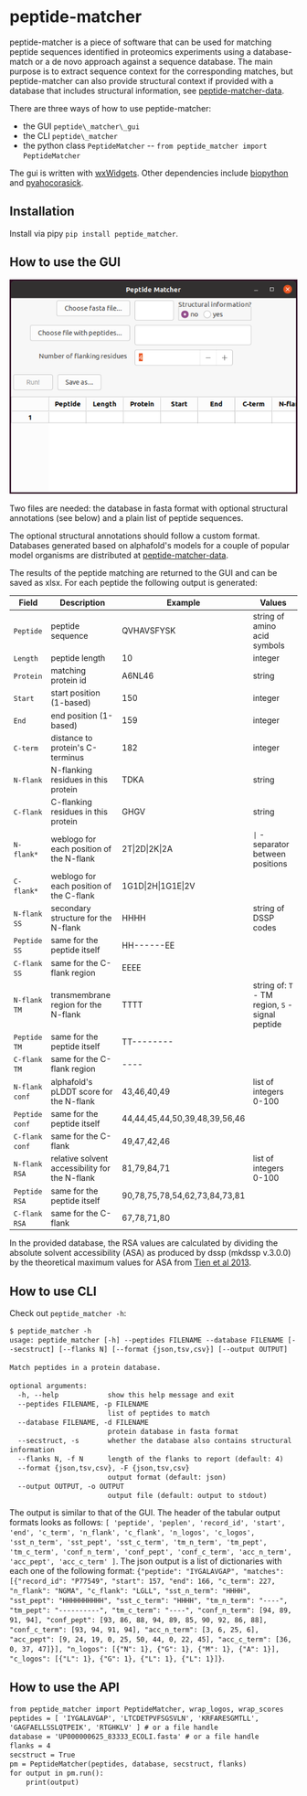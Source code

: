 # peptide-matcher

peptide-matcher is a piece of software that can be used for matching peptide sequences identified in proteomics experiments using a database-match or a de novo approach against a sequence database. The main purpose is to extract sequence context for the corresponding matches, but peptide-matcher can also provide structural context if provided with a database that includes structural information, see [peptide-matcher-data](https://github.com/OKLAB2016/peptide-matcher-data/releases/).

There are three ways of how to use peptide-matcher:

* the GUI `peptide\_matcher\_gui`
* the CLI `peptide\_matcher`
* the python class `PeptideMatcher` -- `from peptide_matcher import PeptideMatcher`

The gui is written with [wxWidgets](https://www.wxwidgets.org/). Other dependencies include [biopython](https://biopython.org/) and [pyahocorasick](https://pyahocorasick.readthedocs.io/).

## Installation

Install via pipy `pip install peptide_matcher`.

## How to use the GUI

![interface](doc/interface.png)

Two files are needed: the database in fasta format with optional structural annotations (see below) and a plain list of peptide sequences.

The optional structural annotations should follow a custom format. Databases generated based on alphafold's models for a couple of popular model organisms are distributed at [peptide-matcher-data](https://github.com/OKLAB2016/peptide-matcher-data/releases/).

The results of the peptide matching are returned to the GUI and can be saved as xlsx. For each peptide the following output is generated:

| Field          | Description                                    | Example                       | Values                                            |
|----------------|------------------------------------------------|-------------------------------|---------------------------------------------------|
| `Peptide`      | peptide sequence                               | QVHAVSFYSK                    | string of amino acid symbols                      |
| `Length`       | peptide length                                 | 10                            | integer                                           |
| `Protein`      | matching protein id                            | A6NL46                        | string                                            |
| `Start`        | start position (1-based)                       | 150                           | integer                                           |
| `End`          | end position (1-based)                         | 159                           | integer                                           |
| `C-term`       | distance to protein's C-terminus               | 182                           | integer                                           |
| `N-flank`      | N-flanking residues in this protein            | TDKA                          | string                                            |
| `C-flank`      | C-flanking residues in this protein            | GHGV                          | string                                            |
| `N-flank*`     | weblogo for each position of the N-flank       | 2T\|2D\|2K\|2A                | `\|` - separator between positions                |
| `C-flank*`     | weblogo for each position of the C-flank       | 1G1D\|2H\|1G1E\|2V            |                                                   |
| `N-flank SS`   | secondary structure for the N-flank            | HHHH                          | string of DSSP codes                              |
| `Peptide SS`   | same for the peptide itself                    | HH------EE                    |                                                   |
| `C-flank SS`   | same for the C-flank region                    | EEEE                          |                                                   |
| `N-flank TM`   | transmembrane region for the N-flank           | TTTT                          | string of: `T` - TM region, `S` - signal peptide  |
| `Peptide TM`   | same for the peptide itself                    | TT--------                    |                                                   |
| `C-flank TM`   | same for the C-flank region                    | ----                          |                                                   |
| `N-flank conf` | alphafold's pLDDT score for the N-flank        | 43,46,40,49                   | list of integers 0-100                            |
| `Peptide conf` | same for the peptide itself                    | 44,44,45,44,50,39,48,39,56,46 |                                                   |
| `C-flank conf` | same for the C-flank                           | 49,47,42,46                   |                                                   |
| `N-flank RSA`  | relative solvent accessibility for the N-flank | 81,79,84,71                   | list of integers 0-100                            |
| `Peptide RSA`  | same for the peptide itself                    | 90,78,75,78,54,62,73,84,73,81 |                                                   |
| `C-flank RSA`  | same for the C-flank                           | 67,78,71,80                   |                                                   |

In the provided database, the RSA values are calculated by dividing the absolute solvent accessibility (ASA) as produced by dssp (mkdssp v.3.0.0) by the theoretical maximum values for ASA from [Tien et al 2013](https://dx.doi.org/10.1371%2Fjournal.pone.0080635).

## How to use CLI

Check out `peptide_matcher -h`:

```
$ peptide_matcher -h
usage: peptide_matcher [-h] --peptides FILENAME --database FILENAME [--secstruct] [--flanks N] [--format {json,tsv,csv}] [--output OUTPUT]

Match peptides in a protein database.

optional arguments:
  -h, --help            show this help message and exit
  --peptides FILENAME, -p FILENAME
                        list of peptides to match
  --database FILENAME, -d FILENAME
                        protein database in fasta format
  --secstruct, -s       whether the database also contains structural information
  --flanks N, -f N      length of the flanks to report (default: 4)
  --format {json,tsv,csv}, -F {json,tsv,csv}
                        output format (default: json)
  --output OUTPUT, -o OUTPUT
                        output file (default: output to stdout)
```

The output is similar to that of the GUI. The header of the tabular output formats looks as follows: `[ 'peptide', 'peplen', 'record_id', 'start', 'end', 'c_term', 'n_flank', 'c_flank', 'n_logos', 'c_logos', 'sst_n_term', 'sst_pept', 'sst_c_term', 'tm_n_term', 'tm_pept', 'tm_c_term', 'conf_n_term', 'conf_pept', 'conf_c_term', 'acc_n_term', 'acc_pept', 'acc_c_term' ]`. The json output is a list of dictionaries with each one of the following format: `{"peptide": "IYGALAVGAP", "matches": [{"record_id": "P77549", "start": 157, "end": 166, "c_term": 227, "n_flank": "NGMA", "c_flank": "LGLL", "sst_n_term": "HHHH", "sst_pept": "HHHHHHHHHH", "sst_c_term": "HHHH", "tm_n_term": "----", "tm_pept": "----------", "tm_c_term": "----", "conf_n_term": [94, 89, 91, 94], "conf_pept": [93, 86, 88, 94, 89, 85, 90, 92, 86, 88], "conf_c_term": [93, 94, 91, 94], "acc_n_term": [3, 6, 25, 6], "acc_pept": [9, 24, 19, 0, 25, 50, 44, 0, 22, 45], "acc_c_term": [36, 0, 37, 47]}], "n_logos": [{"N": 1}, {"G": 1}, {"M": 1}, {"A": 1}], "c_logos": [{"L": 1}, {"G": 1}, {"L": 1}, {"L": 1}]}`.

## How to use the API

```
from peptide_matcher import PeptideMatcher, wrap_logos, wrap_scores
peptides = [ 'IYGALAVGAP', 'LTCDETPVFSGSVLN', 'KRFARESGMTLL', 'GAGFAELLSSLQTPEIK', 'RTGHKLV' ] # or a file handle
database = 'UP000000625_83333_ECOLI.fasta' # or a file handle
flanks = 4
secstruct = True
pm = PeptideMatcher(peptides, database, secstruct, flanks)
for output in pm.run():
    print(output)
```
